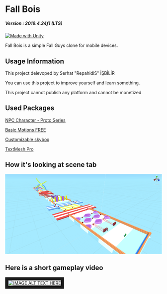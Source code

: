 # Fall Bois
##### Version : 2019.4.24f1 (LTS)
[![Made with Unity](https://img.shields.io/badge/Made%20with-Unity-57b9d3.svg?style=for-the-badge&logo=unity)](https://unity3d.com)

Fall Bois is a simple Fall Guys clone for mobile devices.

## Usage Information

This project delevoped by Serhat "RepahidiS" İŞBİLİR

You can use this project to improve yourself and learn something.

This project cannot publish any platform and cannot be monetized.

## Used Packages

[NPC Character - Proto Series](https://assetstore.unity.com/packages/3d/characters/humanoids/npc-character-proto-series-132051)

[Basic Motions FREE](https://assetstore.unity.com/packages/3d/animations/basic-motions-free-154271)

[Customizable skybox](https://assetstore.unity.com/packages/2d/textures-materials/sky/customizable-skybox-174576)

[TextMesh Pro](https://learn.unity.com/tutorial/working-with-textmesh-pro/)

## How it's looking at scene tab

![](https://github.com/RepahidiS/Fall-Bois/blob/main/Screenshots/SceneTab.png "")

## Here is a short gameplay video

<a href="http://www.youtube.com/watch?feature=player_embedded&v=3brFfhH_HYU
" target="_blank"><img src="http://img.youtube.com/vi/3brFfhH_HYU/0.jpg" 
alt="IMAGE ALT TEXT HERE" border="10" /></a>
